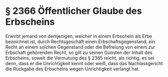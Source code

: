# § 2366 Öffentlicher Glaube des Erbscheins
Erwirbt jemand von demjenigen, welcher in einem Erbschein als Erbe bezeichnet ist, durch Rechtsgeschäft einen Erbschaftsgegenstand, ein Recht an einem solchen Gegenstand oder die Befreiung von einem zur Erbschaft gehörenden Recht, so gilt zu seinen Gunsten der Inhalt des Erbscheins, soweit die Vermutung des § 2365 reicht, als richtig, es sei denn, dass er die Unrichtigkeit kennt oder weiß, dass das Nachlassgericht die Rückgabe des Erbscheins wegen Unrichtigkeit verlangt hat.